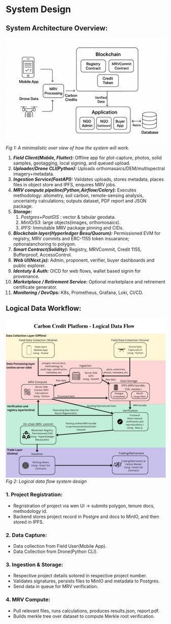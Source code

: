 
# System Design

## System Architecture Overview:

![System Overview](diagrams/System%20Overview.png)
*Fig 1: A minimalistic over view of how the system will work.*

1. ***Field Client(Mobile, Flutter):*** Offline app for plot-capture, photos, solid samples, geotagging, local signing, and queued upload.
2. ***Uploader/Drone CLI(Python):*** Uploads orthomasaics/DEM/multispectral imagery+metadata.
3. ***Ingestion Service(FastAPI):*** Validates uploads, stores metadata, places files in object store and IPFS, enquires MRV jobs.
4. ***MRV compute pipeline(Python,Airflow/Celery):*** Executes methodology: allometry, soil carbon, remote-sensing analysis, uncertainty calculations; outputs dataset, PDF report and JSON package.
5. ***Storage:***  
   1. _Postgres+PostGIS_ : vector & tabular geodata.
   2. _MinIO/S3_: large objects(images, orthomosaics).
   3. _IPFS:_ Immutable MRV package pinning and CIDs.
6. ***Blockchain layer(Hyperledger Besu/Quorum):*** Permissioned EVM for registry, MRV commits and ERC-1155 token insuarance; optionalanchoring to polygon.
7. ***Smart Contract(Solidity):*** Registry, MRVCommit, Credit 1155, Bufferproof, AccessControl.
8. ***Web UI(Next.js):*** Admin, proponent, verifier, buyer dashboards and public explorer.
9. ***Identuty & Auth:*** OICD for web flows, wallet based signin for provenance.
10. ***Marketplace / Retirement Service:*** Optional marketplace and retirement certificate generator.
11. ***Monitoring / DevOps:*** K8s, Prometheus, Grafana, Loki, CI/CD.

## Logical Data Workflow:

![Data Flow System Design](diagrams/Data%20Flow%20System%20Design.jpg)
*Fig 2: Logical data flow system design*

### 1. Project Registration:

- Regristration of project via wen UI -> submits polygon, tenure docs, methodology id.
- Backend stores project record in Postgre and docs to MinIO, and then stored in IPFS.

### 2. Data Capture:

- Data collection from Field User(Mobile App).
- Data Collection from Drone(Python CLI).

### 3. Ingestion & Storage:

- Respective project details sotored in respective project number.
- Validates signatures, persists files to MinIO and metadata to Postgres.
- Send data in queue for MRV verification.

### 4. MRV Compute:

- Pull relevant files, runs calculations, produces results.json, report.pdf.
- Builds merkle tree over dataset to compute Merkle root verification.

